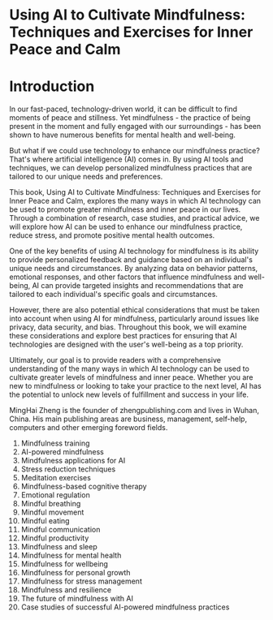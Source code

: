# Using AI to Cultivate Mindfulness: Techniques and Exercises for Inner Peace and Calm

# Introduction

In our fast-paced, technology-driven world, it can be difficult to find moments of peace and stillness. Yet mindfulness - the practice of being present in the moment and fully engaged with our surroundings - has been shown to have numerous benefits for mental health and well-being.

But what if we could use technology to enhance our mindfulness practice? That's where artificial intelligence (AI) comes in. By using AI tools and techniques, we can develop personalized mindfulness practices that are tailored to our unique needs and preferences.

This book, Using AI to Cultivate Mindfulness: Techniques and Exercises for Inner Peace and Calm, explores the many ways in which AI technology can be used to promote greater mindfulness and inner peace in our lives. Through a combination of research, case studies, and practical advice, we will explore how AI can be used to enhance our mindfulness practice, reduce stress, and promote positive mental health outcomes.

One of the key benefits of using AI technology for mindfulness is its ability to provide personalized feedback and guidance based on an individual's unique needs and circumstances. By analyzing data on behavior patterns, emotional responses, and other factors that influence mindfulness and well-being, AI can provide targeted insights and recommendations that are tailored to each individual's specific goals and circumstances.

However, there are also potential ethical considerations that must be taken into account when using AI for mindfulness, particularly around issues like privacy, data security, and bias. Throughout this book, we will examine these considerations and explore best practices for ensuring that AI technologies are designed with the user's well-being as a top priority.

Ultimately, our goal is to provide readers with a comprehensive understanding of the many ways in which AI technology can be used to cultivate greater levels of mindfulness and inner peace. Whether you are new to mindfulness or looking to take your practice to the next level, AI has the potential to unlock new levels of fulfillment and success in your life.

MingHai Zheng is the founder of zhengpublishing.com and lives in Wuhan, China. His main publishing areas are business, management, self-help, computers and other emerging foreword fields.



1. Mindfulness training
2. AI-powered mindfulness
3. Mindfulness applications for AI
4. Stress reduction techniques
5. Meditation exercises
6. Mindfulness-based cognitive therapy
7. Emotional regulation
8. Mindful breathing
9. Mindful movement
10. Mindful eating
11. Mindful communication
12. Mindful productivity
13. Mindfulness and sleep
14. Mindfulness for mental health
15. Mindfulness for wellbeing
16. Mindfulness for personal growth
17. Mindfulness for stress management
18. Mindfulness and resilience
19. The future of mindfulness with AI
20. Case studies of successful AI-powered mindfulness practices

